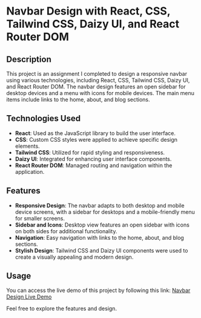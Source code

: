 # Navbar Design with React, CSS, Tailwind CSS, Daizy UI, and React Router DOM

## Description

This project is an assignment I completed to design a responsive navbar using various technologies, including React, CSS, Tailwind CSS, Daizy UI, and React Router DOM. The navbar design features an open sidebar for desktop devices and a menu with icons for mobile devices. The main menu items include links to the home, about, and blog sections.

## Technologies Used

- **React**: Used as the JavaScript library to build the user interface.
- **CSS**: Custom CSS styles were applied to achieve specific design elements.
- **Tailwind CSS**: Utilized for rapid styling and responsiveness.
- **Daizy UI**: Integrated for enhancing user interface components.
- **React Router DOM**: Managed routing and navigation within the application.

## Features

- **Responsive Design**: The navbar adapts to both desktop and mobile device screens, with a sidebar for desktops and a mobile-friendly menu for smaller screens.
- **Sidebar and Icons**: Desktop view features an open sidebar with icons on both sides for additional functionality.
- **Navigation**: Easy navigation with links to the home, about, and blog sections.
- **Stylish Design**: Tailwind CSS and Daizy UI components were used to create a visually appealing and modern design.

## Usage

You can access the live demo of this project by following this link: [Navbar Design Live Demo](https://navbar-design.web.app/)

Feel free to explore the features and design.

